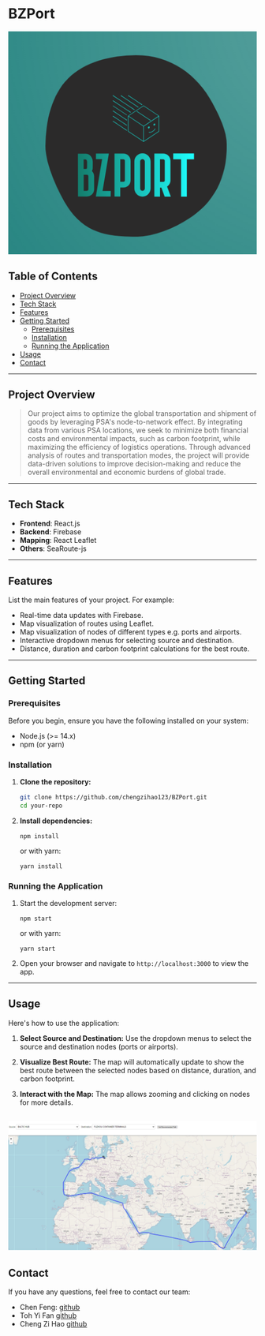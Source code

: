 # BZPort

![logo](./src/images/logo2.png)

## Table of Contents

- [Project Overview](#project-overview)
- [Tech Stack](#tech-stack)
- [Features](#features)
- [Getting Started](#getting-started)
  - [Prerequisites](#prerequisites)
  - [Installation](#installation)
  - [Running the Application](#running-the-application)
- [Usage](#usage)
- [Contact](#contact)

---

## Project Overview

> Our project aims to optimize the global transportation and shipment of goods by leveraging PSA's node-to-network effect. By integrating data from various PSA locations, we seek to minimize both financial costs and environmental impacts, such as carbon footprint, while maximizing the efficiency of logistics operations. Through advanced analysis of routes and transportation modes, the project will provide data-driven solutions to improve decision-making and reduce the overall environmental and economic burdens of global trade.

---

## Tech Stack

- **Frontend**: React.js
- **Backend**: Firebase
- **Mapping**: React Leaflet
- **Others**: SeaRoute-js

---

## Features

List the main features of your project. For example:

- Real-time data updates with Firebase.
- Map visualization of routes using Leaflet.
- Map visualization of nodes of different types e.g. ports and airports.
- Interactive dropdown menus for selecting source and destination.
- Distance, duration and carbon footprint calculations for the best route.

---

## Getting Started

### Prerequisites

Before you begin, ensure you have the following installed on your system:

- Node.js (>= 14.x)
- npm (or yarn)

### Installation

1. **Clone the repository:**

   ```bash
   git clone https://github.com/chengzihao123/BZPort.git
   cd your-repo
   ```

2. **Install dependencies:**
   ```
   npm install
   ```
   or with yarn:
   ```
   yarn install
   ```

### Running the Application

1. Start the development server:
   ```
   npm start
   ```
   or with yarn:
   ```
   yarn start
   ```
2. Open your browser and navigate to `http://localhost:3000` to view the app.

---

## Usage

Here's how to use the application:

1. **Select Source and Destination:** Use the dropdown menus to select the source and destination nodes (ports or airports).

2. **Visualize Best Route:** The map will automatically update to show the best route between the selected nodes based on distance, duration, and carbon footprint.

3. **Interact with the Map:** The map allows zooming and clicking on nodes for more details.

![image](./src/images/image.png)
---

## Contact

If you have any questions, feel free to contact our team:

- Chen Feng: [github](https://github.com/Feng1231)
- Toh Yi Fan [github](https://github.com/TY1Fan)
- Cheng Zi Hao [github](https://github.com/chengzihao123)

